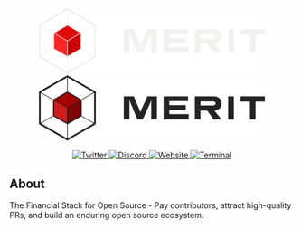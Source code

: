 <p align="center">
  <img src="assets/horizontal/dark.png#gh-light-mode-only" alt="Merit Systems" width="400">
  <img src="assets/horizontal/light.png#gh-dark-mode-only" alt="Merit Systems" width="400">
</p>

<p align="center">
  <a href="https://x.com/merit_systems">
    <img src="https://img.shields.io/badge/Twitter-1DA1F2?style=for-the-badge&logo=twitter&logoColor=white" alt="Twitter">
  </a>
  <a href="https://discord.com/invite/pYqaycUHF2">
    <img src="https://img.shields.io/badge/Discord-7289DA?style=for-the-badge&logo=discord&logoColor=white" alt="Discord">
  </a>
  <a href="https://merit.systems">
    <img src="https://img.shields.io/badge/Website-000000?style=for-the-badge&logo=About.me&logoColor=white" alt="Website">
  </a>
  <a href="https://terminal.merit.systems">
    <img src="https://img.shields.io/badge/Terminal-4A90E2?style=for-the-badge&logo=terminal&logoColor=white" alt="Terminal">
  </a>
</p>

## About

The Financial Stack for Open Source - Pay contributors, attract high-quality PRs, and build an enduring open source ecosystem.
